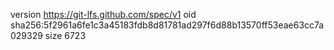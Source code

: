 version https://git-lfs.github.com/spec/v1
oid sha256:5f2961a6fe1c3a45183fdb8d81781ad297f6d88b13570ff53eae63cc7a029329
size 6723
